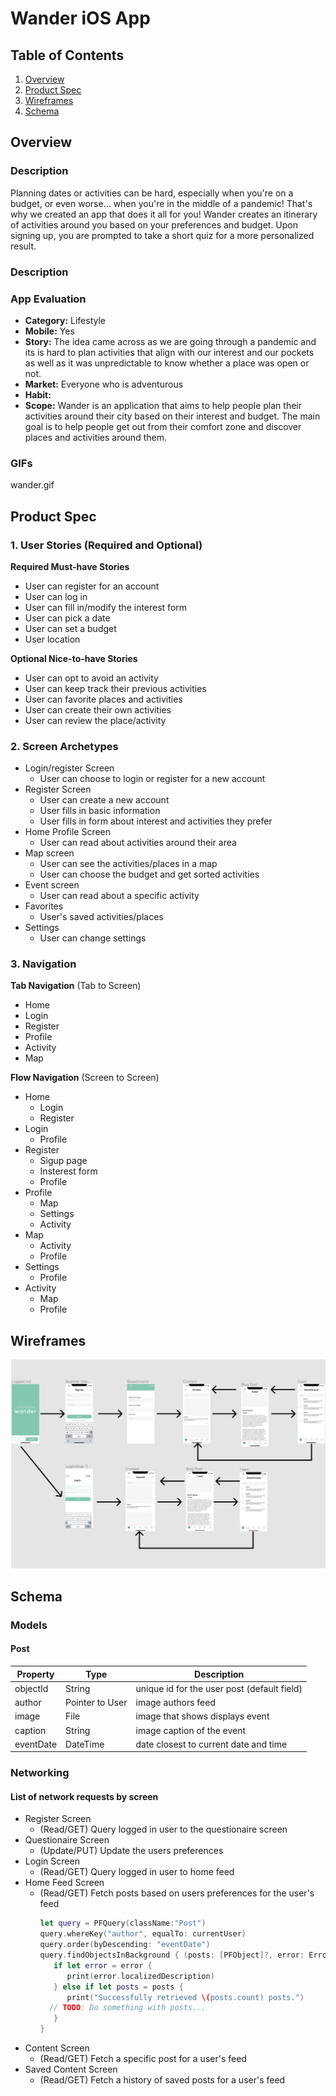 # Wander iOS App

## Table of Contents
1. [Overview](#Overview)
1. [Product Spec](#Product-Spec)
1. [Wireframes](#Wireframes)
2. [Schema](#Schema)

## Overview
### Description
Planning dates or activities can be hard, especially when you're on a budget, or even worse... when you're in the middle of a pandemic! That's why we created an app that does it all for you! Wander creates an itinerary of activities around you based on your preferences and budget. Upon signing up, you are prompted to take a short quiz for a more personalized result.

### Description

### App Evaluation

- **Category:** Lifestyle
- **Mobile:** Yes
- **Story:** The idea came across as we are going through a pandemic and its is hard to plan activities that align with our interest and our pockets as well as it was unpredictable to know whether a place was open or not. 
- **Market:** Everyone who is adventurous 
- **Habit:** 
- **Scope:** Wander is an application that aims to help people plan their activities around their city based on their interest and budget. The main goal is to help people get out from their comfort zone and discover places and activities around them. 



### GIFs
wander.gif


## Product Spec

### 1. User Stories (Required and Optional)

**Required Must-have Stories**

* User can register for an account
* User can log in
* User can fill in/modify the interest form
* User can pick a date
* User can set a budget
* User location

**Optional Nice-to-have Stories**

* User can opt to avoid an activity 
* User can keep track their previous activities
* User can favorite places and activities
* User can create their own activities
* User can review the place/activity

### 2. Screen Archetypes

* Login/register Screen 
   * User can choose to login or register for a new account
* Register Screen
   * User can create a new account
   * User fills in basic information
   * User fills in form about interest and activities they prefer
* Home Profile Screen
    * User can read about activities around their area
* Map screen
    * User can see the activities/places in a map
    * User can choose the budget and get sorted activities
* Event screen
    * User can read about a specific activity
* Favorites
    * User's saved activities/places
* Settings
    * User can change settings

### 3. Navigation

**Tab Navigation** (Tab to Screen)

* Home
* Login
* Register
* Profile
* Activity
* Map

**Flow Navigation** (Screen to Screen)

* Home
   * Login
   * Register
* Login
   * Profile
* Register
    * Sigup page
    * Insterest form
    * Profile 
* Profile
    * Map
    * Settings
    * Activity
* Map
    * Activity
    * Profile
* Settings
    * Profile
* Activity
    * Map
    * Profile

## Wireframes

<img src="wireframe.png" width=600>


## Schema 
### Models
#### Post

   | Property      | Type     | Description |
   | ------------- | -------- | ------------|
   | objectId      | String   | unique id for the user post (default field) |
   | author        | Pointer to User| image authors feed |
   | image         | File     | image that shows displays event |
   | caption       | String   | image caption of the event |
   | eventDate     | DateTime | date closest to current date and time|
  
   
### Networking
#### List of network requests by screen
   - Register Screen
      - (Read/GET) Query logged in user to the questionaire screen
   - Questionaire Screen
      - (Update/PUT) Update the users preferences
   - Login Screen
      - (Read/GET) Query logged in user to home feed
   - Home Feed Screen
      - (Read/GET) Fetch posts based on users preferences for the user's feed
         ```swift
         let query = PFQuery(className:"Post")
         query.whereKey("author", equalTo: currentUser)
         query.order(byDescending: "eventDate")
         query.findObjectsInBackground { (posts: [PFObject]?, error: Error?) in
            if let error = error { 
               print(error.localizedDescription)
            } else if let posts = posts {
               print("Successfully retrieved \(posts.count) posts.")
           // TODO: Do something with posts...
            }
         }
         ```
   - Content Screen
      - (Read/GET) Fetch a specific post for a user's feed
   - Saved Content Screen
      - (Read/GET) Fetch a history of saved posts for a user's feed
